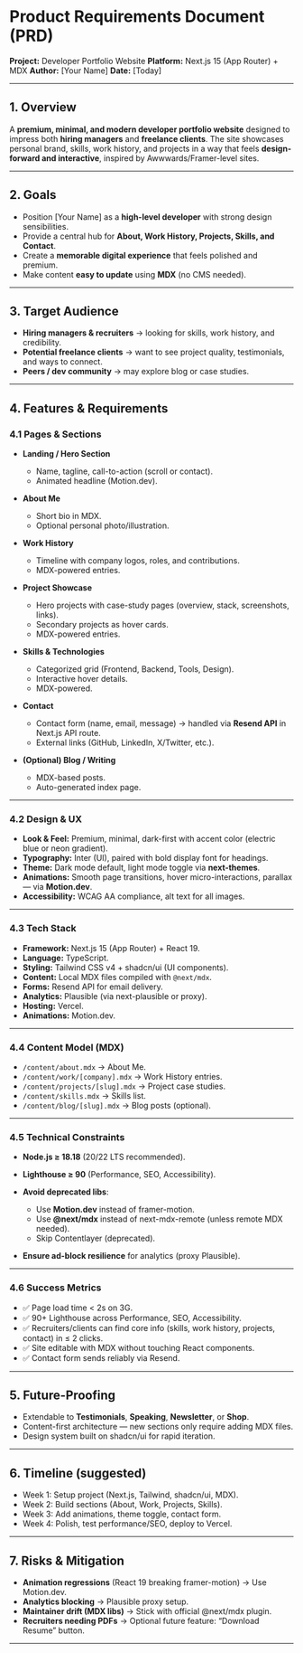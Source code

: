 # Product Requirements Document (PRD)

**Project:** Developer Portfolio Website
**Platform:** Next.js 15 (App Router) + MDX
**Author:** \[Your Name]
**Date:** \[Today]

---

## 1. Overview

A **premium, minimal, and modern developer portfolio website** designed to impress both **hiring managers** and **freelance clients**. The site showcases personal brand, skills, work history, and projects in a way that feels **design-forward and interactive**, inspired by Awwwards/Framer-level sites.

---

## 2. Goals

* Position \[Your Name] as a **high-level developer** with strong design sensibilities.
* Provide a central hub for **About, Work History, Projects, Skills, and Contact**.
* Create a **memorable digital experience** that feels polished and premium.
* Make content **easy to update** using **MDX** (no CMS needed).

---

## 3. Target Audience

* **Hiring managers & recruiters** → looking for skills, work history, and credibility.
* **Potential freelance clients** → want to see project quality, testimonials, and ways to connect.
* **Peers / dev community** → may explore blog or case studies.

---

## 4. Features & Requirements

### 4.1 Pages & Sections

* **Landing / Hero Section**

  * Name, tagline, call-to-action (scroll or contact).
  * Animated headline (Motion.dev).

* **About Me**

  * Short bio in MDX.
  * Optional personal photo/illustration.

* **Work History**

  * Timeline with company logos, roles, and contributions.
  * MDX-powered entries.

* **Project Showcase**

  * Hero projects with case-study pages (overview, stack, screenshots, links).
  * Secondary projects as hover cards.
  * MDX-powered entries.

* **Skills & Technologies**

  * Categorized grid (Frontend, Backend, Tools, Design).
  * Interactive hover details.
  * MDX-powered.

* **Contact**

  * Contact form (name, email, message) → handled via **Resend API** in Next.js API route.
  * External links (GitHub, LinkedIn, X/Twitter, etc.).

* **(Optional) Blog / Writing**

  * MDX-based posts.
  * Auto-generated index page.

---

### 4.2 Design & UX

* **Look & Feel:** Premium, minimal, dark-first with accent color (electric blue or neon gradient).
* **Typography:** Inter (UI), paired with bold display font for headings.
* **Theme:** Dark mode default, light mode toggle via **next-themes**.
* **Animations:** Smooth page transitions, hover micro-interactions, parallax — via **Motion.dev**.
* **Accessibility:** WCAG AA compliance, alt text for all images.

---

### 4.3 Tech Stack

* **Framework:** Next.js 15 (App Router) + React 19.
* **Language:** TypeScript.
* **Styling:** Tailwind CSS v4 + shadcn/ui (UI components).
* **Content:** Local MDX files compiled with `@next/mdx`.
* **Forms:** Resend API for email delivery.
* **Analytics:** Plausible (via next-plausible or proxy).
* **Hosting:** Vercel.
* **Animations:** Motion.dev.

---

### 4.4 Content Model (MDX)

* `/content/about.mdx` → About Me.
* `/content/work/[company].mdx` → Work History entries.
* `/content/projects/[slug].mdx` → Project case studies.
* `/content/skills.mdx` → Skills list.
* `/content/blog/[slug].mdx` → Blog posts (optional).

---

### 4.5 Technical Constraints

* **Node.js ≥ 18.18** (20/22 LTS recommended).
* **Lighthouse ≥ 90** (Performance, SEO, Accessibility).
* **Avoid deprecated libs**:

  * Use **Motion.dev** instead of framer-motion.
  * Use **@next/mdx** instead of next-mdx-remote (unless remote MDX needed).
  * Skip Contentlayer (deprecated).
* **Ensure ad-block resilience** for analytics (proxy Plausible).

---

### 4.6 Success Metrics

* ✅ Page load time < 2s on 3G.
* ✅ 90+ Lighthouse across Performance, SEO, Accessibility.
* ✅ Recruiters/clients can find core info (skills, work history, projects, contact) in ≤ 2 clicks.
* ✅ Site editable with MDX without touching React components.
* ✅ Contact form sends reliably via Resend.

---

## 5. Future-Proofing

* Extendable to **Testimonials**, **Speaking**, **Newsletter**, or **Shop**.
* Content-first architecture — new sections only require adding MDX files.
* Design system built on shadcn/ui for rapid iteration.

---

## 6. Timeline (suggested)

* Week 1: Setup project (Next.js, Tailwind, shadcn/ui, MDX).
* Week 2: Build sections (About, Work, Projects, Skills).
* Week 3: Add animations, theme toggle, contact form.
* Week 4: Polish, test performance/SEO, deploy to Vercel.

---

## 7. Risks & Mitigation

* **Animation regressions** (React 19 breaking framer-motion) → Use Motion.dev.
* **Analytics blocking** → Plausible proxy setup.
* **Maintainer drift (MDX libs)** → Stick with official @next/mdx plugin.
* **Recruiters needing PDFs** → Optional future feature: “Download Resume” button.

---
